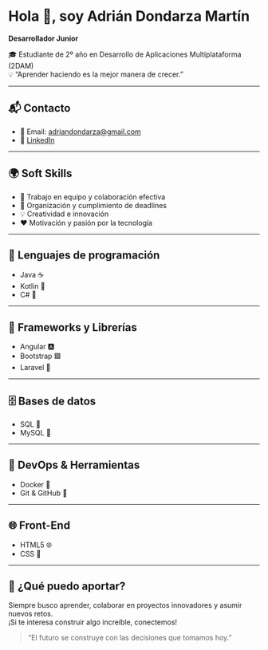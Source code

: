 # Hola 👋, soy Adrián Dondarza Martín

**Desarrollador Junior**

🎓 Estudiante de 2º año en Desarrollo de Aplicaciones Multiplataforma (2DAM)  
💡 “Aprender haciendo es la mejor manera de crecer.”

---

## 📬 Contacto
- 📧 Email: [adriandondarza@gmail.com](mailto:adriandondarza@gmail.com)  
- 💼 [LinkedIn](https://www.linkedin.com/in/adrian-dondarza-martin-5a71a7356/)

---

## 🌍 Soft Skills
- 🤝 Trabajo en equipo y colaboración efectiva  
- 📆 Organización y cumplimiento de deadlines  
- 💡 Creatividad e innovación  
- ❤️ Motivación y pasión por la tecnología  

---

## 🧠 Lenguajes de programación
- Java ☕  
- Kotlin 📱  
- C# 🎯  

---

## 🧰 Frameworks y Librerías
- Angular 🅰️  
- Bootstrap 🟪  
- Laravel 🔴  

---

## 🗄️ Bases de datos
- SQL 🧠  
- MySQL 🐬  

---

## 🐳 DevOps & Herramientas
- Docker 🐳  
- Git & GitHub 🔧  

---

## 🌐 Front-End
- HTML5 🌐  
- CSS 🎨    

---

## 🚀 ¿Qué puedo aportar?
Siempre busco aprender, colaborar en proyectos innovadores y asumir nuevos retos.  
¡Si te interesa construir algo increíble, conectemos!  

> “El futuro se construye con las decisiones que tomamos hoy.”

